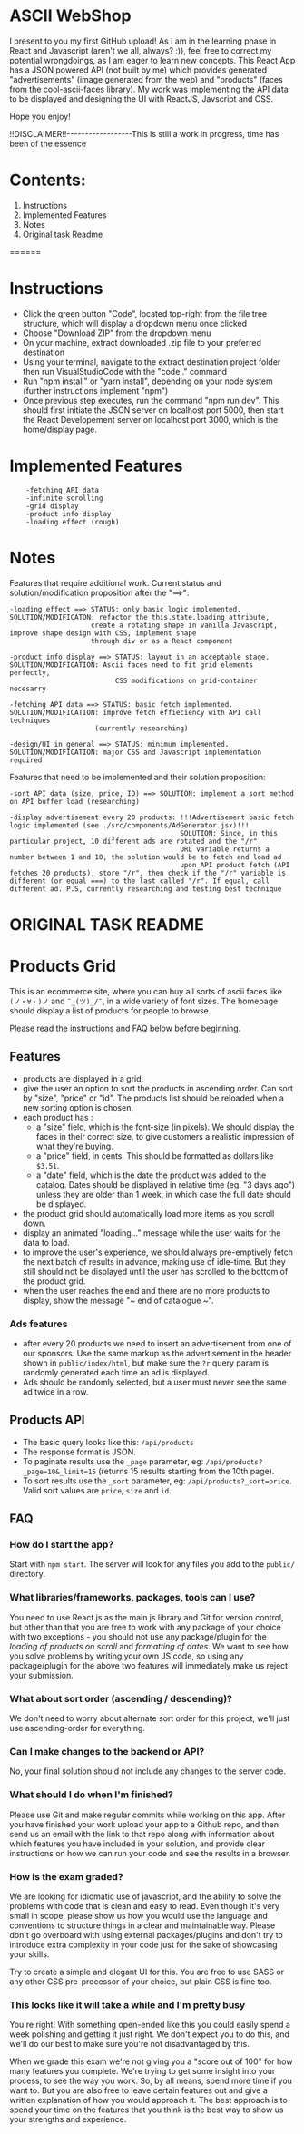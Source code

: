# ASCII WebShop

I present to you my first GitHub upload! As I am in the learning phase in React and Javascript (aren't we all, always? :)),
feel free to correct my potential wrongdoings, as I am eager to learn new concepts.
This React App has a JSON powered API (not built by me) which provides generated "advertisements" (image generated from the web)
and "products" (faces from the cool-ascii-faces library).
My work was implementing the API data to be displayed and designing the UI with ReactJS, Javscript and CSS.

Hope you enjoy!

!!DISCLAIMER!!------------------This is still a work in progress, time has been of the essence

# Contents:

1. Instructions
2. Implemented Features
3. Notes
4. Original task Readme

======

# Instructions

- Click the green button "Code", located top-right from the file tree structure, which will display a dropdown menu once clicked
- Choose "Download ZIP" from the dropdown menu
- On your machine, extract downloaded .zip file to your preferred destination
- Using your terminal, navigate to the extract destination project folder then run VisualStudioCode with the "code ." command
- Run "npm install" or "yarn install", depending on your node system (further instructions implement "npm")
- Once previous step executes, run the command "npm run dev". This should first initiate the JSON server on localhost port 5000,
  then start the React Developement server on localhost port 3000, which is the home/display page.

# Implemented Features

        -fetching API data
        -infinite scrolling
        -grid display
        -product info display
        -loading effect (rough)

# Notes

Features that require additional work. Current status and solution/modification proposition after the "==>":

    -loading effect ==> STATUS: only basic logic implemented. SOLUTION/MODIFICATON: refactor the this.state.loading attribute,
                        create a rotating shape in vanilla Javascript, improve shape design with CSS, implement shape
                        through div or as a React component

    -product info display ==> STATUS: layout in an acceptable stage. SOLUTION/MODIFICATION: Ascii faces need to fit grid elements perfectly,
                              CSS modifications on grid-container necesarry

    -fetching API data ==> STATUS: basic fetch implemented. SOLUTION/MODIFICATION: improve fetch effieciency with API call techniques
                         (currently researching)

    -design/UI in general ==> STATUS: minimum implemented. SOLUTION/MODIFICATION: major CSS and Javascript implementation required

Features that need to be implemented and their solution proposition:

    -sort API data (size, price, ID) ==> SOLUTION: implement a sort method on API buffer load (researching)

    -display advertisement every 20 products: !!!Advertisement basic fetch logic implemented (see ./src/components/AdGenerator.jsx)!!!
                                              SOLUTION: Since, in this particular project, 10 different ads are rotated and the "/r"
                                              URL variable returns a number between 1 and 10, the solution would be to fetch and load ad
                                              upon API product fetch (API fetches 20 products), store "/r", then check if the "/r" variable is different (or equal ===) to the last called "/r". If equal, call different ad. P.S, currently researching and testing best technique

# ORIGINAL TASK README

# Products Grid

This is an ecommerce site, where you can buy all sorts of ascii faces like `(ノ・∀・)ノ` and `¯_(ツ)_/¯`, in a wide variety of font sizes. The homepage should display a list of products for people to browse.

Please read the instructions and FAQ below before beginning.

## Features

- products are displayed in a grid.
- give the user an option to sort the products in ascending order. Can sort by "size", "price" or "id". The products list should be reloaded when a new sorting option is chosen.
- each product has :
  - a "size" field, which is the font-size (in pixels). We should display the faces in their correct size, to give customers a realistic impression of what they're buying.
  - a "price" field, in cents. This should be formatted as dollars like `$3.51`.
  - a "date" field, which is the date the product was added to the catalog. Dates should be displayed in relative time (eg. "3 days ago") unless they are older than 1 week, in which case the full date should be displayed.
- the product grid should automatically load more items as you scroll down.
- display an animated "loading..." message while the user waits for the data to load.
- to improve the user's experience, we should always pre-emptively fetch the next batch of results in advance, making use of idle-time. But they still should not be displayed until the user has scrolled to the bottom of the product grid.
- when the user reaches the end and there are no more products to display, show the message "~ end of catalogue ~".

### Ads features

- after every 20 products we need to insert an advertisement from one of our sponsors. Use the same markup as the advertisement in the header shown in `public/index/html`, but make sure the `?r` query param is randomly generated each time an ad is displayed.
- Ads should be randomly selected, but a user must never see the same ad twice in a row.

## Products API

- The basic query looks like this: `/api/products`
- The response format is JSON.
- To paginate results use the `_page` parameter, eg: `/api/products?_page=10&_limit=15` (returns 15 results starting from the 10th page).
- To sort results use the `_sort` parameter, eg: `/api/products?_sort=price`. Valid sort values are `price`, `size` and `id`.

## FAQ

### How do I start the app?

Start with `npm start`. The server will look for any files you add to the `public/` directory.

### What libraries/frameworks, packages, tools can I use?

You need to use React.js as the main js library and Git for version control, but other than that you are free to work with any package of your choice with two exceptions - you should not use any package/plugin for the _loading of products on scroll_ and _formatting of dates_. We want to see how you solve problems by writing your own JS code, so using any package/plugin for the above two features will immediately make us reject your submission.

### What about sort order (ascending / descending)?

We don't need to worry about alternate sort order for this project, we'll just use ascending-order for everything.

### Can I make changes to the backend or API?

No, your final solution should not include any changes to the server code.

### What should I do when I'm finished?

Please use Git and make regular commits while working on this app. After you have finished your work upload your app to a Github repo, and then send us an email with the link to that repo along with information about which features you have included in your solution, and provide clear instructions on how we can run your code and see the results in a browser.

### How is the exam graded?

We are looking for idiomatic use of javascript, and the ability to solve the problems with code that is clean and easy to read. Even though it's very small in scope, please show us how you would use the language and conventions to structure things in a clear and maintainable way. Please don't go overboard with using external packages/plugins and don't try to introduce extra complexity in your code just for the sake of showcasing your skills.

Try to create a simple and elegant UI for this. You are free to use SASS or any other CSS pre-processor of your choice, but plain CSS is fine too.

### This looks like it will take a while and I'm pretty busy

You're right! With something open-ended like this you could easily spend a week polishing and getting it just right. We don't expect you to do this, and we'll do our best to make sure you're not disadvantaged by this.

When we grade this exam we're not giving you a "score out of 100" for how many features you complete. We're trying to get some insight into your process, to see the way you work. So, by all means, spend more time if you want to. But you are also free to leave certain features out and give a written explanation of how you would approach it. The best approach is to spend your time on the features that you think is the best way to show us your strengths and experience.
